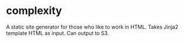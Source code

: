 complexity
==========

A static site generator for those who like to work in HTML. Takes Jinja2 template HTML as input. Can output to S3.
